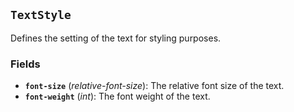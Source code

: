 <!--
SPDX-FileCopyrightText: 2023 Florian Blasius <co_sl@tutanota.com>
SPDX-License-Identifier: MIT
-->

## `TextStyle`

Defines the setting of the text for styling purposes.

### Fields

-   **`font-size`** (_relative-font-size_): The relative font size of the text.
-   **`font-weight`** (_int_): The font weight of the text.